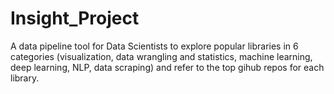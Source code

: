 # Insight_Project
A data pipeline tool for Data Scientists to explore popular libraries in 6 categories (visualization, data wrangling and statistics, machine learning, deep learning, NLP, data scraping) and refer to the top gihub repos for each library.  
